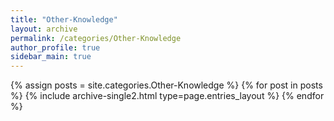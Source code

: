 ```yaml
---
title: "Other-Knowledge"
layout: archive
permalink: /categories/Other-Knowledge
author_profile: true
sidebar_main: true
---
```



{% assign posts = site.categories.Other-Knowledge %}
{% for post in posts %} {% include archive-single2.html type=page.entries_layout %} {% endfor %}
